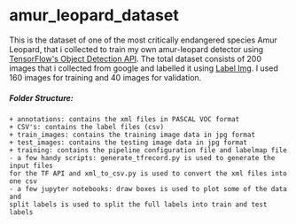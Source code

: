 # amur_leopard_dataset
This is the dataset of one of the most critically endangered species Amur Leopard, that i collected to train my own amur-leopard detector using [TensorFlow's Object Detection API](https://github.com/tensorflow/models/tree/master/research/object_detection). The total dataset consists of 200 images that i collected from google and labelled it using [Label Img](https://github.com/tzutalin/labelImg). I used 160 images for training and 40 images for validation.

##### Folder Structure:
```
+ annotations: contains the xml files in PASCAL VOC format
+ CSV's: contains the label files (csv)
+ train_images: contains the training image data in jpg format
+ test_images: contains the testing image data in jpg format
+ training: contains the pipeline configuration file and labelmap file
- a few handy scripts: generate_tfrecord.py is used to generate the input files
for the TF API and xml_to_csv.py is used to convert the xml files into one csv
- a few jupyter notebooks: draw boxes is used to plot some of the data and
split labels is used to split the full labels into train and test labels
```
